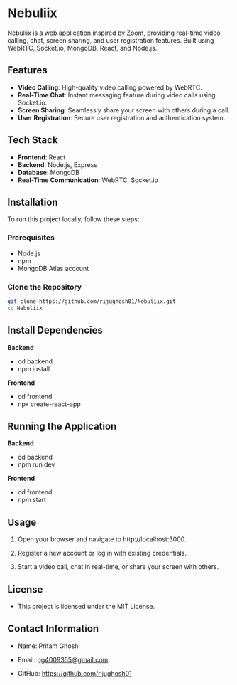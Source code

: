 # Nebuliix

Nebuliix is a web application inspired by Zoom, providing real-time video calling, chat, screen sharing, and user registration features. Built using WebRTC, Socket.io, MongoDB, React, and Node.js.

## Features

- **Video Calling**: High-quality video calling powered by WebRTC.
- **Real-Time Chat**: Instant messaging feature during video calls using Socket.io.
- **Screen Sharing**: Seamlessly share your screen with others during a call.
- **User Registration**: Secure user registration and authentication system.

## Tech Stack

- **Frontend**: React
- **Backend**: Node.js, Express
- **Database**: MongoDB
- **Real-Time Communication**: WebRTC, Socket.io

## Installation

To run this project locally, follow these steps:

### Prerequisites

- Node.js
- npm
- MongoDB Atlas account

### Clone the Repository

```bash
git clone https://github.com/rijughosh01/Nebuliix.git
cd Nebuliix
```

## Install Dependencies

**Backend**

- cd backend
- npm install

**Frontend**

- cd frontend
- npx create-react-app


## Running the Application

**Backend**

- cd backend
- npm run dev
  
**Frontend**

- cd frontend
- npm start


## Usage

1. Open your browser and navigate to http://localhost:3000.

2. Register a new account or log in with existing credentials.

3. Start a video call, chat in real-time, or share your screen with others.


## License

- This project is licensed under the MIT License.


## Contact Information

- Name: Pritam Ghosh

- Email: pg4009355@gmail.com

- GitHub: https://github.com/rijughosh01


